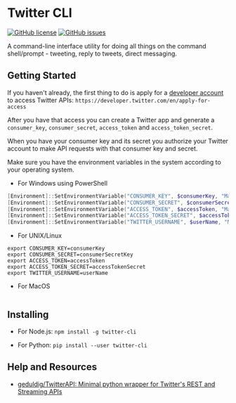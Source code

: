 # Twitter CLI

[![GitHub license](https://img.shields.io/github/license/shortthirdman/twitter-cli)](https://github.com/shortthirdman/twitter-cli/blob/main/LICENSE)
[![GitHub issues](https://img.shields.io/github/issues/shortthirdman/twitter-cli)](https://github.com/shortthirdman/twitter-cli/issues)

A command-line interface utility for doing all things on the command shell/prompt - tweeting, reply to tweets, direct messaging.

## Getting Started

If you haven't already, the first thing to do is apply for a [developer account](https://developer.twitter.com/en/apply-for-access) to access Twitter APIs:
	`https://developer.twitter.com/en/apply-for-access`

After you have that access you can create a Twitter app and generate a `consumer_key`, `consumer_secret`, `access_token` and `access_token_secret`.

When you have your consumer key and its secret you authorize your Twitter account to make API requests with that consumer key and secret.

Make sure you have the environment variables in the system according to your operating system.

* For Windows using PowerShell

```powershell
[Environment]::SetEnvironmentVariable("CONSUMER_KEY", $consumerKey, "Machine")
[Environment]::SetEnvironmentVariable("CONSUMER_SECRET", $consumerSecretKey, "Machine")
[Environment]::SetEnvironmentVariable("ACCESS_TOKEN", $accessToken, "Machine")
[Environment]::SetEnvironmentVariable("ACCESS_TOKEN_SECRET", $accessTokenSecret, "Machine")
[Environment]::SetEnvironmentVariable("TWITTER_USERNAME", $userName, "Machine")
```

* For UNIX/Linux

```shell
export CONSUMER_KEY=consumerKey
export CONSUMER_SECRET=consumerSecretKey
export ACCESS_TOKEN=accessToken
export ACCESS_TOKEN_SECRET=accessTokenSecret
export TWITTER_USERNAME=userName
```

* For MacOS

```shell
```


## Installing

* For Node.js:
	`npm install -g twitter-cli`

* For Python:
	`pip install --user twitter-cli`


## Help and Resources

* [geduldig/TwitterAPI: Minimal python wrapper for Twitter's REST and Streaming APIs](https://github.com/geduldig/TwitterAPI)